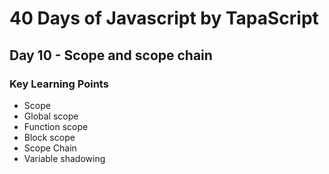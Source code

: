 # 40 Days of Javascript by TapaScript
## Day 10 - Scope and scope chain

### Key Learning Points
- Scope
- Global scope
- Function scope 
- Block scope
- Scope Chain
- Variable shadowing